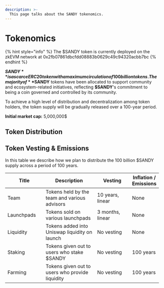 ```yaml
---
description: >-
  This page talks about the SANDY tokenomics.
---
```


# Tokenomics

{% hint style="info" %}
The $SANDY token is currently deployed on the zkEVM network at 0x2fb07861dbcfdd08883b0629c49c94320acbb7bc
{% endhint %}

**$SANDY** is a scarce ERC20 token with a maximum circulation of 100 billion tokens. The majority of **$SANDY** tokens have been allocated to support community and ecosystem-related initiatives, reflecting **$SANDY**'s commitment to being a coin governed and controlled by its community.

To achieve a high level of distribution and decentralization among token holders, the token supply will be gradually released over a 100-year period.&#x20;

**Initial market cap:** 5,000,000$

## Token Distribution

## Token Vesting & Emissions

In this table we describe how we plan to distribute the 100 billion $SANDY supply across a period of 100 years.

<table><thead><tr><th width="142.33333333333331">Title</th><th width="279">Description</th><th width="176">Vesting</th><th>Inflation / Emissions</th></tr></thead><tbody><tr><td>Team</td><td>Tokens held by the team and various advisors</td><td>10 years, linear</td><td>None</td></tr><tr><td>Launchpads</td><td>Tokens sold on various launchpads</td><td>3 months, linear</td><td>None</td></tr><tr><td>Liquidity</td><td>Tokens added into Uniswap liquidity on launch</td><td>No vesting</td><td>None</td></tr><tr><td>Staking</td><td>Tokens given out to users who stake $SANDY</td><td>No vesting</td><td>100 years</td></tr><tr><td>Farming</td><td>Tokens given out to users who provide liquidity</td><td>No vesting</td><td>100 years</td></tr></tbody></table>
